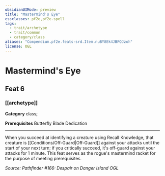 ```yaml
---
obsidianUIMode: preview
title: "Mastermind's Eye"
cssclasses: pf2e,pf2e-spell
tags:
  - trait/archetype
  - trait/common
  - category/class
aliases: "Compendium.pf2e.feats-srd.Item.nuBY8Ek4JBFQJzoh"
license: OGL
---
```

# Mastermind's Eye
## Feat 6
### [[archetype]]

**Category** class; 



**Prerequisites** Butterfly Blade Dedication
* * *
When you succeed at identifying a creature using Recall Knowledge, that creature is [[Conditions/Off-Guard|Off-Guard]] against your attacks until the start of your next turn; if you critically succeed, it's off-guard against your attacks for 1 minute. This feat serves as the rogue's mastermind racket for the purpose of meeting prerequisites.

*Source: Pathfinder #166: Despair on Danger Island*
*OGL*